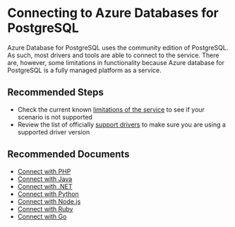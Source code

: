 <properties
	pageTitle="Connecting to PostgreSQL"
	description="Connecting to PostgreSQL"
	service="microsoft.dbforpostgresql"
	resource="servers"
	authors="jan-eng"
    ms.author="janeng"
	displayOrder="11"
	selfHelpType="resource"
	supportTopicIds="32628431"
	resourceTags="servers, databases"
	productPesIds="16222"
	cloudEnvironments="public"
	articleId="39980a83-435d-4da1-ac95-13b7673692dc"
/>

# Connecting to Azure Databases for PostgreSQL

Azure Database for PostgreSQL uses the community edition of PostgreSQL. As such, most drivers and tools are able to connect to the service. There are, however, some limitations in functionality because Azure database for PostgreSQL is a fully managed platform as a service.

## **Recommended Steps**

* Check the current known [limitations of the service](https://docs.microsoft.com/azure/postgresql/concepts-limits) to see if your scenario is not supported
* Review the list of officially [support drivers](https://docs.microsoft.com/azure/postgresql/concepts-connection-libraries) to make sure you are using a supported driver version

## **Recommended Documents**

* [Connect with PHP](https://docs.microsoft.com/azure/postgresql/connect-php)<br>
* [Connect with Java](https://docs.microsoft.com/azure/postgresql/connect-java)<br>
* [Connect with .NET](https://docs.microsoft.com/azure/postgresql/connect-csharp)<br>
* [Connect with Python](https://docs.microsoft.com/azure/postgresql/connect-python)<br>
* [Connect with Node.js](https://docs.microsoft.com/azure/postgresql/connect-nodejs)<br>
* [Connect with Ruby](https://docs.microsoft.com/azure/postgresql/connect-ruby)<br>
* [Connect with Go](https://docs.microsoft.com/azure/postgresql/connect-go)
